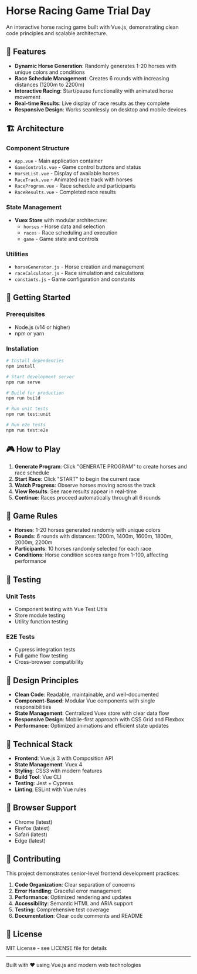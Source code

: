 # Horse Racing Game Trial Day

An interactive horse racing game built with Vue.js, demonstrating clean code principles and scalable architecture.

## 🎯 Features

- **Dynamic Horse Generation**: Randomly generates 1-20 horses with unique colors and conditions
- **Race Schedule Management**: Creates 6 rounds with increasing distances (1200m to 2200m)
- **Interactive Racing**: Start/pause functionality with animated horse movement
- **Real-time Results**: Live display of race results as they complete
- **Responsive Design**: Works seamlessly on desktop and mobile devices

## 🏗️ Architecture

### Component Structure
- `App.vue` - Main application container
- `GameControls.vue` - Game control buttons and status
- `HorseList.vue` - Display of available horses
- `RaceTrack.vue` - Animated race track with horses
- `RaceProgram.vue` - Race schedule and participants
- `RaceResults.vue` - Completed race results

### State Management
- **Vuex Store** with modular architecture:
  - `horses` - Horse data and selection
  - `races` - Race scheduling and execution
  - `game` - Game state and controls

### Utilities
- `horseGenerator.js` - Horse creation and management
- `raceCalculator.js` - Race simulation and calculations
- `constants.js` - Game configuration and constants

## 🚀 Getting Started

### Prerequisites
- Node.js (v14 or higher)
- npm or yarn

### Installation
```bash
# Install dependencies
npm install

# Start development server
npm run serve

# Build for production
npm run build

# Run unit tests
npm run test:unit

# Run e2e tests
npm run test:e2e
```

## 🎮 How to Play

1. **Generate Program**: Click "GENERATE PROGRAM" to create horses and race schedule
2. **Start Race**: Click "START" to begin the current race
3. **Watch Progress**: Observe horses moving across the track
4. **View Results**: See race results appear in real-time
5. **Continue**: Races proceed automatically through all 6 rounds

## 🏁 Game Rules

- **Horses**: 1-20 horses generated randomly with unique colors
- **Rounds**: 6 rounds with distances: 1200m, 1400m, 1600m, 1800m, 2000m, 2200m
- **Participants**: 10 horses randomly selected for each race
- **Conditions**: Horse condition scores range from 1-100, affecting performance

## 🧪 Testing

### Unit Tests
- Component testing with Vue Test Utils
- Store module testing
- Utility function testing

### E2E Tests
- Cypress integration tests
- Full game flow testing
- Cross-browser compatibility

## 🎨 Design Principles

- **Clean Code**: Readable, maintainable, and well-documented
- **Component-Based**: Modular Vue components with single responsibilities
- **State Management**: Centralized Vuex store with clear data flow
- **Responsive Design**: Mobile-first approach with CSS Grid and Flexbox
- **Performance**: Optimized animations and efficient state updates

## 🔧 Technical Stack

- **Frontend**: Vue.js 3 with Composition API
- **State Management**: Vuex 4
- **Styling**: CSS3 with modern features
- **Build Tool**: Vue CLI
- **Testing**: Jest + Cypress
- **Linting**: ESLint with Vue rules

## 📱 Browser Support

- Chrome (latest)
- Firefox (latest)
- Safari (latest)
- Edge (latest)

## 🤝 Contributing

This project demonstrates senior-level frontend development practices:

1. **Code Organization**: Clear separation of concerns
2. **Error Handling**: Graceful error management
3. **Performance**: Optimized rendering and updates
4. **Accessibility**: Semantic HTML and ARIA support
5. **Testing**: Comprehensive test coverage
6. **Documentation**: Clear code comments and README

## 📄 License

MIT License - see LICENSE file for details

---

Built with ❤️ using Vue.js and modern web technologies
